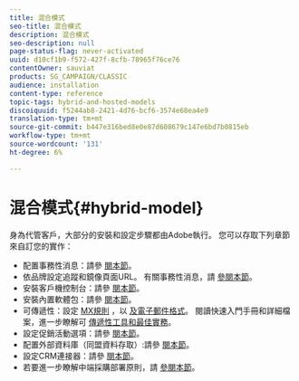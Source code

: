 ```yaml
---
title: 混合模式
seo-title: 混合模式
description: 混合模式
seo-description: null
page-status-flag: never-activated
uuid: d10cf1b9-f572-427f-8cfb-78965f76ce76
contentOwner: sauviat
products: SG_CAMPAIGN/CLASSIC
audience: installation
content-type: reference
topic-tags: hybrid-and-hosted-models
discoiquuid: f5244ab8-2421-4d76-bcf6-3574e68ea4e9
translation-type: tm+mt
source-git-commit: b447e316bed8e0e87d608679c147e6bd7b0815eb
workflow-type: tm+mt
source-wordcount: '131'
ht-degree: 6%

---
```



# 混合模式{#hybrid-model}

身為代管客戶，大部分的安裝和設定步驟都由Adobe執行。 您可以存取下列章節來自訂您的實作：

* 配置事務性消息：請參 [閱本節](../../message-center/using/transactional-messaging-architecture.md)。
* 依品牌設定追蹤和鏡像頁面URL。 有關事務性消息，請 [參閱本節](../../message-center/using/configuring-multibranding.md)。
* 安裝客戶機控制台：請參 [閱本節](../../installation/using/installing-the-client-console.md)。
* 安裝內置軟體包：請參 [閱本節](../../installation/using/installing-campaign-standard-packages.md)。
* 可傳遞性：設定 [MX規則](../../installation/using/email-deliverability.md#mx-configuration) ，以 [及電子郵件格式](../../installation/using/email-deliverability.md#managing-email-formats)。 閱讀快速入門手冊和詳細檔案，進一步瞭解可 [傳遞性工具](../../delivery/using/deliverability-key-points.md)[和最佳實務](../../delivery/using/about-deliverability.md)。
* 設定促銷活動選項：請參 [閱本節](../../installation/using/configuring-campaign-options.md)。
* 配置外部資料庫（同盟資料存取）:請參 [閱本節](../../platform/using/about-fda.md)。
* 設定CRM連接器：請參 [閱本節](../../platform/using/crm-connectors.md)。
* 若要進一步瞭解中端採購部署原則，請 [參閱本節](../../installation/using/mid-sourcing-deployment.md)。

